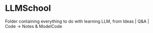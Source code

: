 # LLMSchool
 Folder containing everything to do with learning LLM, from Ideas | Q&A | Code -> Notes & ModelCode
